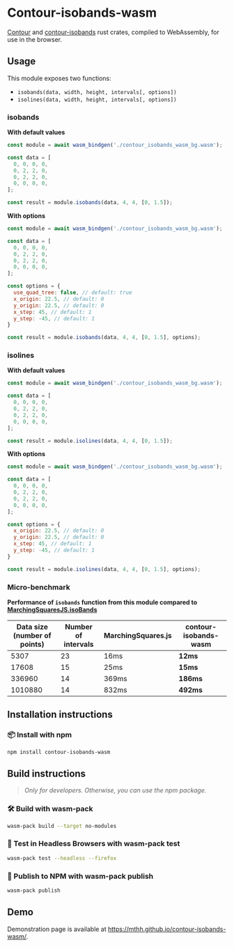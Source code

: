 # Contour-isobands-wasm

[Contour](https://crates.io/crates/contour)
and [contour-isobands](https://crates.io/crates/contour-isobands) rust crates,
compiled to WebAssembly, for use in the browser.

## Usage

This module exposes two functions:
- `isobands(data, width, height, intervals[, options])`
- `isolines(data, width, height, intervals[, options])`

### isobands

**With default values**

```js
const module = await wasm_bindgen('./contour_isobands_wasm_bg.wasm');

const data = [
  0, 0, 0, 0,
  0, 2, 2, 0,
  0, 2, 2, 0,
  0, 0, 0, 0,
];

const result = module.isobands(data, 4, 4, [0, 1.5]);
```

**With options**

```js
const module = await wasm_bindgen('./contour_isobands_wasm_bg.wasm');

const data = [
  0, 0, 0, 0,
  0, 2, 2, 0,
  0, 2, 2, 0,
  0, 0, 0, 0,
];

const options = {
  use_quad_tree: false, // default: true
  x_origin: 22.5, // default: 0
  y_origin: 22.5, // default: 0
  x_step: 45, // default: 1
  y_step: -45, // default: 1
}

const result = module.isobands(data, 4, 4, [0, 1.5], options);
```


### isolines

**With default values**

```js
const module = await wasm_bindgen('./contour_isobands_wasm_bg.wasm');

const data = [
  0, 0, 0, 0,
  0, 2, 2, 0,
  0, 2, 2, 0,
  0, 0, 0, 0,
];

const result = module.isolines(data, 4, 4, [0, 1.5]);
```

**With options**

```js
const module = await wasm_bindgen('./contour_isobands_wasm_bg.wasm');

const data = [
  0, 0, 0, 0,
  0, 2, 2, 0,
  0, 2, 2, 0,
  0, 0, 0, 0,
];

const options = {
  x_origin: 22.5, // default: 0
  y_origin: 22.5, // default: 0
  x_step: 45, // default: 1
  y_step: -45, // default: 1
}

const result = module.isolines(data, 4, 4, [0, 1.5], options);
```

### Micro-benchmark

**Performance of `isobands` function from this module compared to [MarchingSquaresJS.isoBands](https://github.com/RaumZeit/MarchingSquares.js/)**

| Data size (number of points) | Number of intervals | MarchingSquares.js | contour-isobands-wasm |
|------------------------------|---------------------|--------------------|-----------------------|
| 5307                         | 23                  | 16ms               | **12ms**              |
| 17608                        | 15                  | 25ms               | **15ms**              |
| 336960                       | 14                  | 369ms              | **186ms**             |
| 1010880                      | 14                  | 832ms              | **492ms**             |


## Installation instructions

### 📦 Install with npm

```bash
npm install contour-isobands-wasm
```


## Build instructions

> *Only for developers. Otherwise, you can use the npm package.*

### 🛠️ Build with wasm-pack

```bash
wasm-pack build --target no-modules
```

### 🔬 Test in Headless Browsers with wasm-pack test

```bash
wasm-pack test --headless --firefox
```

### 🎁 Publish to NPM with wasm-pack publish

```bash
wasm-pack publish
```

## Demo

Demonstration page is available at https://mthh.github.io/contour-isobands-wasm/.